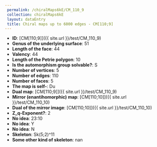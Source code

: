 ```yaml
--- 
 permalink: /chiralMaps6kE/CM_110_9 
 collection: chiralMaps6kE
 layout: dataEntry
 title: Chiral maps up to 6000 edges - CM[110;9]
---
```


- **ID**: [CM[110;9]]({{ site.url }}/test/CM_110_9)
- **Genus of the underlying surface**: 51
- **Length of the face**: 44
- **Valency**: 44
- **Length of the Petrie polygon**: 10
- **Is the automorphism group solvable?**: S
- **Number of vertices**: 5
- **Number of edges**: 110
- **Number of faces**: 5
- **The map is self-**: Du
- **Dual map**: [CM[110;9]]({{ site.url }}/test/CM_110_9)
- **Mirror (enantihomorphic) map**: [CM[110;10]]({{ site.url }}/test/CM_110_10)
- **Dual of the mirror image**: [CM[110;10]]({{ site.url }}/test/CM_110_10)
- **Z_q-Exponent?**: 2
- **No idea**:  23:10
- **No idea**: Y
- **No idea**: N
- **Skeleton**: Sk(5;2)^11
- **Some other kind of skeleton**: nan
